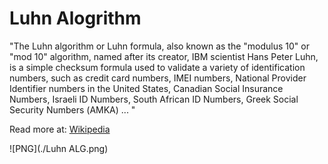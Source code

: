 
# Luhn Alogrithm

"The Luhn algorithm or Luhn formula, also known as the "modulus 10" or "mod 10" algorithm, named after its creator,
  IBM scientist Hans Peter Luhn, is a simple checksum formula used to validate a variety of identification numbers,
  such as credit card numbers, IMEI numbers, National Provider Identifier numbers in the United States,
  Canadian Social Insurance Numbers, Israeli ID Numbers, South African ID Numbers,
  Greek Social Security Numbers (ΑΜΚΑ) ... "

Read more at: [Wikipedia](https://en.wikipedia.org/wiki/Luhn_algorithm)

![PNG](./Luhn ALG.png)
